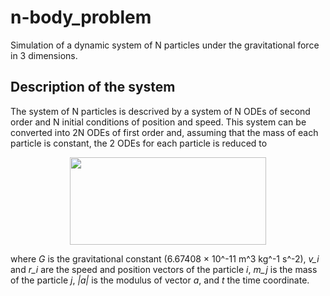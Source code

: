 # n-body_problem
Simulation of a dynamic system of N particles under the gravitational force in 3 dimensions. 

## Description of the system

The system of N particles is descrived by a system of N ODEs of second order and N initial conditions of position and speed. 
This system can be converted into 2N ODEs of first order and, assuming that the mass of each particle is constant, the 2 ODEs for each particle is reduced to 

<p align="center">
  <img width="314" height="140" src="https://user-images.githubusercontent.com/43704266/56372067-915eb000-61fe-11e9-8af6-f73e212ad4ec.png">
</p>

where *G* is the gravitational constant (6.67408 × 10^-11 m^3 kg^-1 s^-2), *v_i* and *r_i* are the speed and position vectors of the particle *i*, *m_j* is the mass of the particle *j*, *|a|* is the modulus of vector *a*, and *t* the time coordinate. 
